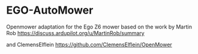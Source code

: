 # EGO-AutoMower

Openmower adaptation for the Ego Z6 mower based on the work by Martin Rob
https://discuss.ardupilot.org/u/MartinRob/summary

and ClemensElflein
 https://github.com/ClemensElflein/OpenMower